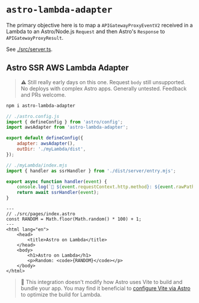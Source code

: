 # `astro-lambda-adapter`

The primary objective here is to map a `APIGatewayProxyEventV2` received in a Lambda to an Astro/Node.js `Request` and then Astro's `Response` to `APIGatewayProxyResult`.

See [./src/server.ts](./src/server.ts).

## Astro SSR AWS Lambda Adapter

> ⚠️ Still really early days on this one. Request `body` still unsupported. No deploys with complex Astro apps. Generally untested. Feedback and PRs welcome.

```sh
npm i astro-lambda-adapter
```

```js
// ./astro.config.js
import { defineConfig } from 'astro/config';
import awsAdapter from 'astro-lambda-adapter';

export default defineConfig({
	adapter: awsAdapter(),
	outDir: './myLambda/dist',
});
```

```js
// ./myLambda/index.mjs
import { handler as ssrHandler } from './dist/server/entry.mjs';

export async function handler(event) {
	console.log(`🚀 ${event.requestContext.http.method}: ${event.rawPath}`);
	return await ssrHandler(event);
}
```

```astro
---
// ./src/pages/index.astro
const RANDOM = Math.floor(Math.random() * 100) + 1;
---
<html lang="en">
	<head>
		<title>Astro on Lambda</title>
	</head>
	<body>
		<h1>Astro on Lambda</h1>
		<p>Random: <code>{RANDOM}</code></p>
	</body>
</html>
```

> 📜 This integration doesn't modify how Astro uses Vite to build and bundle your app. You may find it beneficial to [configure Vite via Astro](https://docs.astro.build/en/reference/configuration-reference/#vite) to optimize the build for Lambda.
